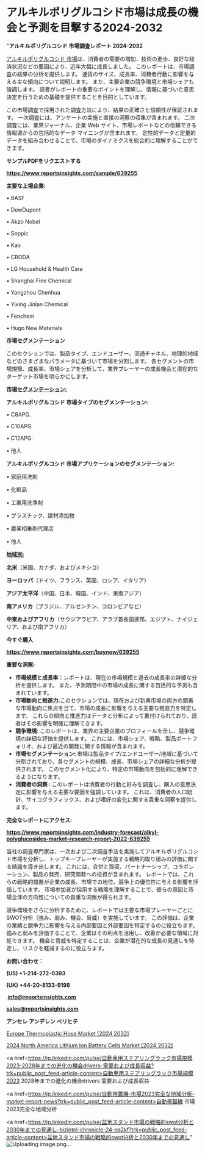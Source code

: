 # アルキルポリグルコシド市場は成長の機会と予測を目撃する2024-2032

"<strong>アルキルポリグルコシド 市場調査レポート 2024-2032</strong>

<a href=https://www.reportsinsights.com/sample/639255>アルキルポリグルコシド 市場</a>は、消費者の需要の増加、技術の進歩、良好な経済状況などの要因により、近年大幅に成長しました。 このレポートは、市場調査の結果の分析を提供します。 通貨のサイズ、成長率、消費者行動に影響を与える主な傾向について説明します。 また、主要企業の競争環境と市場シェアも強調します。 読者がレポートの重要なポイントを理解し、情報に基づいた意思決定を行うための基礎を提供することを目的としています。

この市場調査で採用された調査方法により、結果の正確さと信頼性が保証されます。 一次調査には、アンケートの実施と直接の洞察の収集が含まれます。 二次調査には、業界ジャーナル、企業 Web サイト、市場レポートなどの信頼できる情報源からの包括的なデータ マイニングが含まれます。 定性的データと定量的データを組み合わせることで、市場のダイナミクスを総合的に理解することができます。

<strong><b>サンプルPDFをリクエストする</b></strong>

<a href=https://www.reportsinsights.com/sample/639255><strong><u>https://www.reportsinsights.com/sample/639255</u></strong></a>

<strong>主要な上場企業:</strong>

• BASF

• DowDupont

• Akzo Nobel

• Seppic

• Kao

• CRODA

• LG Household & Health Care

• Shanghai Fine Chemical

• Yangzhou Chenhua

• Yixing Jinlan Chemical

• Fenchem

• Hugo New Materials

<strong>市場セグメンテーション</strong>

このセクションでは、製品タイプ、エンドユーザー、流通チャネル、地理的地域などのさまざまなパラメータに基づいて市場を分割します。 各セグメントの市場規模、成長率、市場シェアを分析して、業界プレーヤーの成長機会と潜在的なターゲット市場を明らかにします。

<strong><u>市場セグメンテーション</u></strong><strong><u>:</u></strong>

<strong>アルキルポリグルコシド 市場タイプのセグメンテーション:</strong>

• C8APG.

• C10APG

• C12APG.

• 他人

<strong>アルキルポリグルコシド 市場アプリケーションのセグメンテーション:</strong>

• 家庭用洗剤

• 化粧品

• 工業用洗浄剤

• プラスチック、建材添加物

• 農薬相乗剤代理店

• 他人

<strong><u>地域別</u></strong><strong><u>:</u></strong>

<strong>北米</strong>（米国、カナダ、およびメキシコ）

<strong>ヨーロッパ</strong>（ドイツ、フランス、英国、ロシア、イタリア）

<strong>アジア太平洋</strong>（中国、日本、韓国、インド、東南アジア）

<strong>南アメリカ</strong>（ブラジル、アルゼンチン、コロンビアなど）

<strong>中東およびアフリカ</strong>（サウジアラビア、アラブ首長国連邦、エジプト、ナイジェリア、および南アフリカ）

<strong>今すぐ購入</strong>

<a href=https://www.reportsinsights.com/buynow/639255><strong><u>https://www.reportsinsights.com/buynow/639255</u></strong></a>

<strong>重要な洞察:</strong>
<ul>
  <li><strong>市場規模と成長率：</strong>レポートは、現在の市場規模と過去の成長率の詳細な分析を提供します。 また、予測期間中の市場の成長に関する包括的な予測も含まれています。</li>
  <li><strong>市場動向と推進力:</strong>このセクションでは、現在および新興市場の両方の顕著な市場動向に焦点を当て、市場の成長に影響を与える主要な推進力を特定します。 これらの傾向と推進力はデータと分析によって裏付けられており、読者はその影響を明確に理解できます。</li>
  <li><strong>競争環境</strong>: このレポートは、業界の主要企業のプロフィールを示し、競争環境の詳細な評価を提供します。 これには、市場シェア、戦略、製品ポートフォリオ、および最近の開発に関する情報が含まれます。</li>
  <li><strong>市場セグメンテーション: </strong>市場は製品タイプ/エンドユーザー/地域に基づいて分割されており、各セグメントの規模、成長、市場シェアの詳細な分析が提供されます。 このセグメント化により、特定の市場動向を包括的に理解できるようになります。</li>
  <li><strong>消費者の洞察 : </strong>このレポートは消費者の行動と好みを調査し、購入の意思決定に影響を与える主要な要因を強調しています。 これは、消費者の人口統計、サイコグラフィックス、および嗜好の変化に関する貴重な洞察を提供します。</li>
</ul>
<strong>完全なレポートにアクセス:</strong>

<a href=https://www.reportsinsights.com/industry-forecast/alkyl-polyglucosides-market-research-report-2022-639255><strong><u><b>https://www.reportsinsights.com/industry-forecast/alkyl-polyglucosides-market-research-report-2022-639255</b></u></strong></a>

当社の調査専門家は、一次および二次調査手法を実施してアルキルポリグルコシド市場を分析し、トップキープレーヤーが実施する戦略的取り組みの評価に関する結論を導き出します。 これには、合併と買収、パートナーシップ、コラボレーション、製品の発売、研究開発への投資が含まれます。 レポートでは、これらの戦略的措置が企業の成長、市場での地位、競争上の優位性に与える影響を評価しています。 市場参加者が採用する戦略を理解することで、彼らの意図と市場全体の方向性についての貴重な洞察が得られます。

競争環境をさらに分析するために、レポートでは主要な市場プレーヤーごとにSWOT分析（強み、弱み、機会、脅威）を実施しています。 この評価は、企業の業績と競争力に影響を与える内部要因と外部要因を特定するのに役立ちます。 強みと弱みを評価することで、企業はその利点を活用し、改善が必要な領域に対処できます。 機会と脅威を特定することは、企業が潜在的な成長の見通しを特定し、リスクを軽減するのに役立ちます。

<strong>お問い合わせ：</strong>

<strong>(US) +1-214-272-0393</strong>

<strong>(UK) +44-20-8133-9198</strong>

<strong> </strong><a href=info@reportsinsights.com><strong><u>info@reportsinsights.com</u></strong></a>

<a href=sales@reportsinsights.com><strong><u>sales@reportsinsights.com</u></strong></a>

<strong>アンセレ アンデレン ベリヒテ</strong>

<a href=https://www.linkedin.com/pulse/europe-thermoplastic-hose-markets-analysis-decision-makers-j5sse/>Europe Thermoplastic Hose Market [2024 2032]</a>

<a href=https://www.linkedin.com/pulse/2024-north-america-lithium-ion-battery-cells-market-gpm1f/>2024 North America Lithium Ion Battery Cells Market [2024 2032]</a>

<a href=https://jp.linkedin.com/pulse/自動車用ステアリングラック市場規模2023-2028年までの進化の機会drivers-需要および成長収益?trk=public_post_feed-article-content>自動車用ステアリングラック市場規模2023 2028年までの進化の機会drivers 需要および成長収益</a>

<a href=https://jp.linkedin.com/pulse/自動帯鋸機-市場2023完全な地域分析-market-report-news?trk=public_post_feed-article-content>自動帯鋸機 市場2023完全な地域分析</a>

<a href=https://jp.linkedin.com/pulse/盆地スタンド市場の戦略的swot分析と2030年までの見通し-bizintel-chronicle-24-os2kf?trk=public_post_feed-article-content>盆地スタンド市場の戦略的swot分析と2030年までの見通し</a>"
![Uploading image.png…]()
